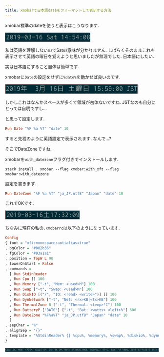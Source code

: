 ```yaml
---
title: xmobarで日本語dateをフォーマットして表示する方法
---
```


xmobar標準のdateを使うと表示はこうなります.

![date](/asset/screenshot-2019-03-16-14-54-19.png)

私は英語を理解しないのでSatの意味が分かりません.
しばらくそのままこれを表示させて英語の曜日を覚えようと思いましたが無理でした.
日本語にしたい.

実は日本語にすること自体は簡単です.

xmobarに`Date`の設定をせずに`%date%`を動かせば良いのです.

![日本語date](/asset/screenshot-2019-03-16-15-58-47.png)

しかしこれはなんかスペースが多くて領域が勿体ないですね.
JSTなのも自分にとっては自明ですし…

と思って設定します.

~~~hs
Run Date "%F %a %T" "date" 10
~~~

すると先程のように英語設定で表示されます.
なんで…?

そこでDateZoneですね.

xmobarを`with_datezone`フラグ付きでインストールします.

~~~console
stack install . xmobar --flag xmobar:with_xft --flag xmobar:with_datezone
~~~

設定を書きます.

~~~hs
Run DateZone "%F %a %T" "ja_JP.utf8" "Japan" "date" 10
~~~

これでOKです.

![日本語フォーマットdate](/asset/screenshot-2019-03-16-17-32-03.png)

ちなみに現在の私の`.xmobarrc`は以下のようになっています.

~~~hs
Config
{ font = "xft:monospace:antialias=true"
, bgColor = "#002b36"
, fgColor = "#93a1a1"
, position = TopW L 90
, lowerOnStart = False
, commands =
  [ Run StdinReader
  , Run Cpu [] 100
  , Run Memory ["-t", "Mem: <used>M"] 100
  , Run Swap ["-t", "Swap: <used>M"] 100
  , Run DiskIO [("/", "IO: <read> <write>")] [] 100
  , Run DynNetwork ["-t", "Net: <rx>KB|<tx>KB"] 100
  , Run ThermalZone 0 ["-t", "Thermal: <temp>°C"] 100
  , Run BatteryP ["BAT0"] ["-t", "Bat: <watts> <left>%"] 600
  , Run DateZone "%F%a%T" "ja_JP.utf8" "Japan" "date" 10
  ]
, sepChar = "%"
, alignSep = "{}"
, template = "%StdinReader% {} %cpu%, %memory%, %swap%, %diskio%, %dynnetwork%, %thermal0%, %battery%, %date%"
}
~~~

![表示はこう](/asset/screenshot-2019-03-16-17-34-57.png)
